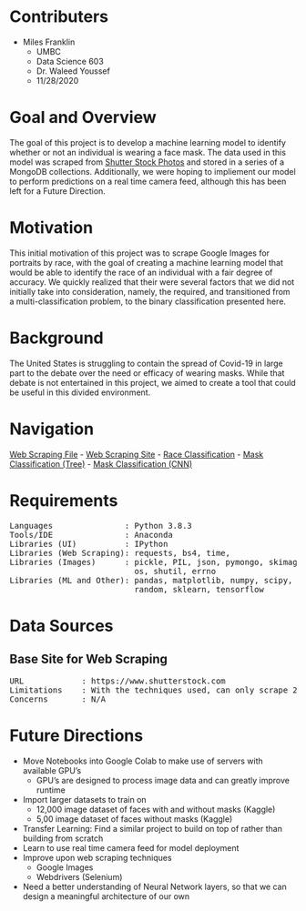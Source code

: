 # Contributers
- Miles Franklin
    - UMBC
    - Data Science 603 
    - Dr. Waleed Youssef
    - 11/28/2020

# Goal and Overview
The goal of this project is to develop a machine learning model to identify whether or not an individual is wearing a face mask. The data used in this model was scraped from [Shutter Stock Photos](https://www.shutterstock.com) and stored in a series of a MongoDB collections. Additionally, we were hoping to impliement our model to perform predictions on a real time camera feed, although this has been left for a Future Direction.

# Motivation
This initial motivation of this project was to scrape Google Images for portraits by race, with the goal of creating a machine learning model that would be able to identify the race of an individual with a fair degree of accuracy. We quickly realized that their were several factors that we did not initially take into consideration, namely, the required, and transitioned from a multi-classification problem, to the binary classification presented here.

# Background
The United States is struggling to contain the spread of Covid-19 in large part to the debate over the need or efficacy of wearing masks. While that debate is not entertained in this project, we aimed to create a tool that could be useful in this divided environment. 

# Navigation
[Web Scraping File]() -
[Web Scraping Site]() -
[Race Classification]() -
[Mask Classification (Tree)]() -
[Mask Classification (CNN)]()


# Requirements
<pre>
Languages               : Python 3.8.3
Tools/IDE               : Anaconda
Libraries (UI)          : IPython
Libraries (Web Scraping): requests, bs4, time, 
Libraries (Images)      : pickle, PIL, json, pymongo, skimage, bson,
                          os, shutil, errno
Libraries (ML and Other): pandas, matplotlib, numpy, scipy, sklearn,
                          random, sklearn, tensorflow
</pre>



# Data Sources
## Base Site for Web Scraping
<pre>
URL            : https://www.shutterstock.com
Limitations    : With the techniques used, can only scrape 20 images per page,even though there are many more.
Concerns       : N/A
</pre>


# Future Directions
- Move Notebooks into Google Colab to make use of servers with available GPU’s
    - GPU’s are designed to process image data and can greatly improve runtime
- Import larger datasets to train on
    - 12,000 image dataset of faces with and without masks (Kaggle)
    - 5,00 image dataset of faces without masks (Kaggle) 
- Transfer Learning: Find a similar project to build on top of rather than building from scratch
- Learn to use real time camera feed for model deployment
- Improve upon web scraping techniques
    - Google Images
    - Webdrivers (Selenium)
- Need a better understanding of  Neural Network layers, so that we can design a meaningful architecture of our own
